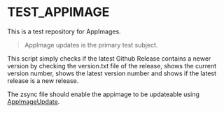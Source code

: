 # TEST_APPIMAGE

This is a test repository for AppImages.
> AppImage updates is the primary test subject.

This script simply checks if the latest Github Release
contains a newer version by checking the version.txt file of the release,
shows the current version number, shows the latest version number and shows if the latest release is a new release.

The zsync file should enable the appimage to be updateable using [AppImageUpdate](https://github.com/AppImage/AppImageUpdate).
